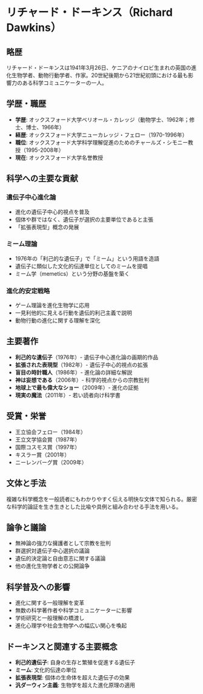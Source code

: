 # リチャード・ドーキンス（Richard Dawkins）

## 略歴
リチャード・ドーキンスは1941年3月26日、ケニアのナイロビ生まれの英国の進化生物学者、動物行動学者、作家。20世紀後期から21世紀初頭における最も影響力のある科学コミュニケーターの一人。

## 学歴・職歴
- **学歴**: オックスフォード大学ベリオール・カレッジ（動物学士、1962年；修士、博士、1966年）
- **経歴**: オックスフォード大学ニューカレッジ・フェロー（1970-1996年）
- **職位**: オックスフォード大学科学理解促進のためのチャールズ・シモニー教授（1995-2008年）
- **現在**: オックスフォード大学名誉教授

## 科学への主要な貢献

### 遺伝子中心進化論
- 進化の遺伝子中心的視点を普及
- 個体や群ではなく、遺伝子が選択の主要単位であると主張
- 「拡張表現型」概念の発展

### ミーム理論
- 1976年の「利己的な遺伝子」で「ミーム」という用語を造語
- 遺伝子に類似した文化的伝達単位としてのミームを提唱
- ミーム学（memetics）という分野の基盤を築く

### 進化的安定戦略
- ゲーム理論を進化生物学に応用
- 一見利他的に見える行動を遺伝的利己主義で説明
- 動物行動の進化に関する理解を深化

## 主要著作
- **利己的な遺伝子**（1976年）- 遺伝子中心進化論の画期的作品
- **拡張された表現型**（1982年）- 遺伝子中心的視点の拡張
- **盲目の時計職人**（1986年）- 進化論の詳細な解説
- **神は妄想である**（2006年）- 科学的視点からの宗教批判
- **地球上で最も偉大なショー**（2009年）- 進化の証拠
- **現実の魔法**（2011年）- 若い読者向け科学書

## 受賞・栄誉
- 王立協会フェロー（1984年）
- 王立文学協会賞（1987年）
- 国際コスモス賞（1997年）
- キスラー賞（2001年）
- ニーレンバーグ賞（2009年）

## 文体と手法
複雑な科学概念を一般読者にもわかりやすく伝える明快な文体で知られる。厳密な科学的論証を生き生きとした比喩や具例と組み合わせる手法を用いる。

## 論争と議論
- 無神論の強力な擁護者として宗教を批判
- 群選択対遺伝子中心選択の議論
- 遺伝的決定論と自由意志に関する議論
- 他の進化生物学者との公開論争

## 科学普及への影響
- 進化に関する一般理解を変革
- 無数の科学著作者や科学コミュニケーターに影響
- 学術研究と一般理解の橋渡し
- 進化心理学や社会生物学への幅広い関心を喚起

## ドーキンスと関連する主要概念
- **利己的遺伝子**: 自身の生存と繁殖を促進する遺伝子
- **ミーム**: 文化的伝達の単位
- **拡張表現型**: 個体の生命体を超えた遺伝子の効果
- **汎ダーウィン主義**: 生物学を超えた進化原理の適用
